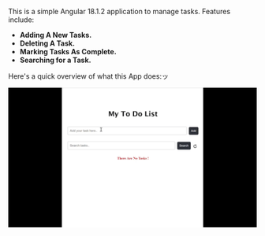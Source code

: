 This is a simple Angular 18.1.2 application to manage tasks. Features include:

- **Adding A New Tasks.**
- **Deleting A Task.**
- **Marking Tasks As Complete.**
- **Searching for a Task.**
  
Here's a quick overview of what this App does:ッ 

![alt text](public/OverView-App-final.gif)

